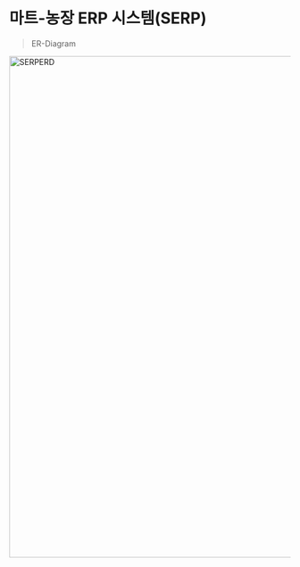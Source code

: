 # 마트-농장 ERP 시스템(SERP)


>ER-Diagram
<img width="900" alt="SERPERD" src="https://user-images.githubusercontent.com/47963757/54261923-512d6180-45b0-11e9-8524-c126300d0b00.png">
